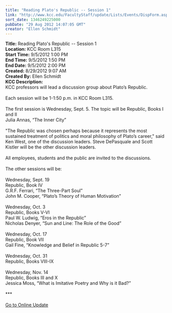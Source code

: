 ```yaml
---
title: "Reading Plato's Republic -- Session 1"
link: "http://www.kcc.edu/FacultyStaff/update/Lists/Events/DispForm.aspx?ID=289"
sort_date: 1346249225000
pubDate: "29 Aug 2012 14:07:05 GMT"
creator: "Ellen Schmidt"
---
```


<div><b>Title:</b> Reading Plato&#39;s Republic -- Session 1</div>
<div><b>Location:</b> KCC Room L315</div>
<div><b>Start Time:</b> 9/5/2012 1:00 PM</div>
<div><b>End Time:</b> 9/5/2012 1:50 PM</div>
<div><b>End Date:</b> 9/5/2012 2:00 PM</div>
<div><b>Created:</b> 8/29/2012 9:07 AM</div>
<div><b>Created By:</b> Ellen Schmidt</div>
<div><b>KCC Description:</b> <div class="ExternalClass50E8CC78C25E48898118A91E8E7B1BE3">
<div>KCC professors will lead a discussion group about Plato’s Republic.</div>
<div><br />Each session will be 1-1:50 p.m. in KCC Room L315. </div>
<div> </div>
<div>The first session is Wednesday, Sept. 5. The topic will be Republic, Books I and II<br />Julia Annas, “The Inner City”</div>
<div> </div>
<div>&quot;The Republic was chosen perhaps because it represents the most sustained treatment of politics and moral philosophy of Plato’s career,&quot; said Ken West, one of the discussion leaders. Steve DePasquale and Scott Kistler will be the other discussion leaders.</div>
<div> </div>
<div>All employees, students and the public are invited to the discussions.</div>
<div> </div>
<div>The other sessions will be:</div>
<div><br />Wednesday, Sept. 19</div>
<div>Republic, Book IV<br />G.R.F. Ferrari, “The Three-Part Soul”<br />John M. Cooper, “Plato’s Theory of Human Motivation”</div>
<div><br />Wednesday, Oct. 3</div>
<div>Republic, Books V-VI<br />Paul W. Ludwig, “Eros in the Republic”<br />Nicholas Denyer, “Sun and Line: The Role of the Good”</div>
<div><br />Wednesday, Oct. 17</div>
<div>Republic, Book VII<br />Gail Fine, “Knowledge and Belief in Republic 5-7”</div>
<div><br />Wednesday, Oct. 31</div>
<div>Republic, Books VIII-IX</div>
<div><br />Wednesday, Nov. 14</div>
<div>Republic, Books III and X<br />Jessica Moss, “What is Imitative Poetry and Why is it Bad?” </div>
<div> </div>
<div>***</div>
<div> </div>
<div><a href="/FacultyStaff/update/Pages/dailyupdate.aspx">Go to Online Update</a></div>
<div> </div></div></div>
